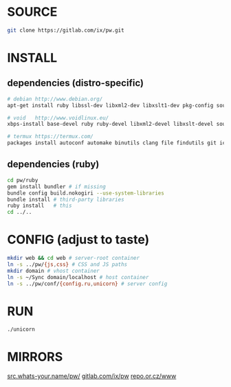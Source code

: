 # SOURCE
``` sh
git clone https://gitlab.com/ix/pw.git
```
# INSTALL
## dependencies (distro-specific)
``` sh
# debian http://www.debian.org/
apt-get install ruby libssl-dev libxml2-dev libxslt1-dev pkg-config source-highlight python-pygments

# void   http://www.voidlinux.eu/
xbps-install base-devel ruby ruby-devel libxml2-devel libxslt-devel source-highlight python-Pygments

# termux https://termux.com/
packages install autoconf automake binutils clang file findutils git iconv pkg-config ruby ruby-dev libxslt-dev
```
## dependencies (ruby)
``` sh
cd pw/ruby
gem install bundler # if missing
bundle config build.nokogiri --use-system-libraries
bundle install # third-party libraries
ruby install   # this
cd ../..
```
# CONFIG (adjust to taste)
``` sh
mkdir web && cd web # server-root container
ln -s ../pw/{js,css} # CSS and JS paths
mkdir domain # vhost container
ln -s ~/Sync domain/localhost # host container
ln -s ../pw/conf/{config.ru,unicorn} # server config
```
# RUN
``` sh
./unicorn
```
# MIRRORS
[src.whats-your.name/pw/](http://src.whats-your.name/pw/)
[gitlab.com/ix/pw](https://gitlab.com/ix/pw)
[repo.or.cz/www](http://repo.or.cz/www)
